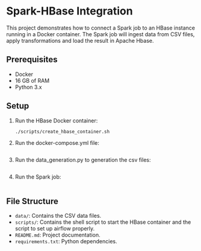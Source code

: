 # Spark-HBase Integration

This project demonstrates how to connect a Spark job to an HBase instance running in a Docker container. The Spark job will ingest data from CSV files, apply transformations and load the result in Apache Hbase.

## Prerequisites

- Docker
- 16 GB of RAM
- Python 3.x

## Setup

1. Run the HBase Docker container:
    ```sh
    ./scripts/create_hbase_container.sh
    ```
2. Run the docker-compose.yml file:
    ```docker-compose up -d
    ```
3. Run the data_generation.py to generation the csv files:
    ```python data_generation.py
    ```
4. Run the Spark job:
    ```python spark_job.py
    ```

## File Structure

- `data/`: Contains the CSV data files.
- `scripts/`: Contains the shell script to start the HBase container and the script to set up airflow properly.
- `README.md`: Project documentation.
- `requirements.txt`: Python dependencies.
